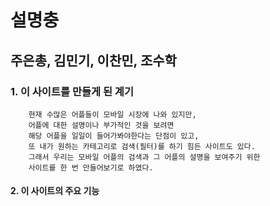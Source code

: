 # 설명충
## **주은총, 김민기, 이찬민, 조수학**

### 1. 이 사이트를 만들게 된 계기
        현재 수많은 어플들이 모바일 시장에 나와 있지만, 
        어플에 대한 설명이나 부가적인 것을 보려면 
        해당 어플을 일일이 들어가봐야한다는 단점이 있고, 
        또 내가 원하는 카테고리로 검색(필터)를 하기 힘든 사이트도 있다.
        그래서 우리는 모바일 어플의 검색과 그 어플의 설명을 보여주기 위한 
        사이트를 한 번 만들어보기로 하였다.
#### 2. 이 사이트의 주요 기능
